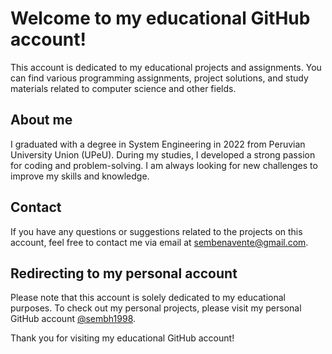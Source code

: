 # Welcome to my educational GitHub account!

This account is dedicated to my educational projects and assignments. You can find various programming assignments, project solutions, and study materials related to computer science and other fields.

## About me

I graduated with a degree in System Engineering in 2022 from Peruvian University Union (UPeU). During my studies, I developed a strong passion for coding and problem-solving. I am always looking for new challenges to improve my skills and knowledge.

## Contact

If you have any questions or suggestions related to the projects on this account, feel free to contact me via email at sembenavente@gmail.com.

## Redirecting to my personal account

Please note that this account is solely dedicated to my educational purposes. To check out my personal projects, please visit my personal GitHub account [@sembh1998](https://github.com/sembh1998).

Thank you for visiting my educational GitHub account! 
